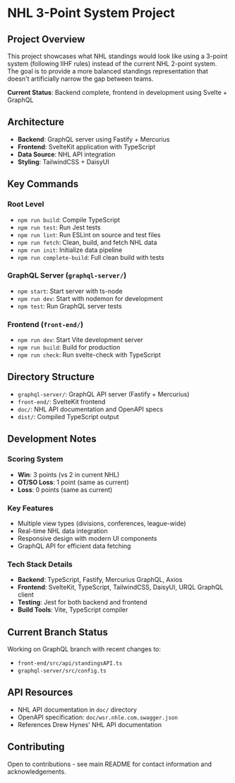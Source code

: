 # NHL 3-Point System Project

## Project Overview
This project showcases what NHL standings would look like using a 3-point system (following IIHF rules) instead of the current NHL 2-point system. The goal is to provide a more balanced standings representation that doesn't artificially narrow the gap between teams.

**Current Status**: Backend complete, frontend in development using Svelte + GraphQL

## Architecture
- **Backend**: GraphQL server using Fastify + Mercurius
- **Frontend**: SvelteKit application with TypeScript
- **Data Source**: NHL API integration
- **Styling**: TailwindCSS + DaisyUI

## Key Commands

### Root Level
- `npm run build`: Compile TypeScript
- `npm run test`: Run Jest tests
- `npm run lint`: Run ESLint on source and test files
- `npm run fetch`: Clean, build, and fetch NHL data
- `npm run init`: Initialize data pipeline
- `npm run complete-build`: Full clean build with tests

### GraphQL Server (`graphql-server/`)
- `npm start`: Start server with ts-node
- `npm run dev`: Start with nodemon for development
- `npm test`: Run GraphQL server tests

### Frontend (`front-end/`)
- `npm run dev`: Start Vite development server
- `npm run build`: Build for production
- `npm run check`: Run svelte-check with TypeScript

## Directory Structure
- `graphql-server/`: GraphQL API server (Fastify + Mercurius)
- `front-end/`: SvelteKit frontend
- `doc/`: NHL API documentation and OpenAPI specs
- `dist/`: Compiled TypeScript output

## Development Notes

### Scoring System
- **Win**: 3 points (vs 2 in current NHL)
- **OT/SO Loss**: 1 point (same as current)
- **Loss**: 0 points (same as current)

### Key Features
- Multiple view types (divisions, conferences, league-wide)
- Real-time NHL data integration
- Responsive design with modern UI components
- GraphQL API for efficient data fetching

### Tech Stack Details
- **Backend**: TypeScript, Fastify, Mercurius GraphQL, Axios
- **Frontend**: SvelteKit, TypeScript, TailwindCSS, DaisyUI, URQL GraphQL client
- **Testing**: Jest for both backend and frontend
- **Build Tools**: Vite, TypeScript compiler

## Current Branch Status
Working on GraphQL branch with recent changes to:
- `front-end/src/api/standingsAPI.ts`
- `graphql-server/src/config.ts`

## API Resources
- NHL API documentation in `doc/` directory
- OpenAPI specification: `doc/wsr.nhle.com.swagger.json`
- References Drew Hynes' NHL API documentation

## Contributing
Open to contributions - see main README for contact information and acknowledgements.
